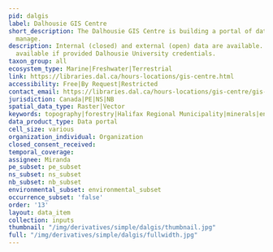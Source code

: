 ```yaml
---
pid: dalgis
label: Dalhousie GIS Centre
short_description: The Dalhousie GIS Centre is building a portal of datasets they
  manage.
description: Internal (closed) and external (open) data are available. Some data is
  available if provided Dalhousie University credentials.
taxon_group: all
ecosystem_type: Marine|Freshwater|Terrestrial
link: https://libraries.dal.ca/hours-locations/gis-centre.html
accessibility: Free|By Request|Restricted
contact_email: https://libraries.dal.ca/hours-locations/gis-centre/gis-contact.html
jurisdiction: Canada|PE|NS|NB
spatial_data_type: Raster|Vector
keywords: topography|forestry|Halifax Regional Municipality|minerals|environmental
data_product_type: Data portal
cell_size: various
organization_individual: Organization
closed_consent_received: 
temporal_coverage: 
assignee: Miranda
pe_subset: pe_subset
ns_subset: ns_subset
nb_subset: nb_subset
environmental_subset: environmental_subset
occurrence_subset: 'false'
order: '13'
layout: data_item
collection: inputs
thumbnail: "/img/derivatives/simple/dalgis/thumbnail.jpg"
full: "/img/derivatives/simple/dalgis/fullwidth.jpg"
---
```

